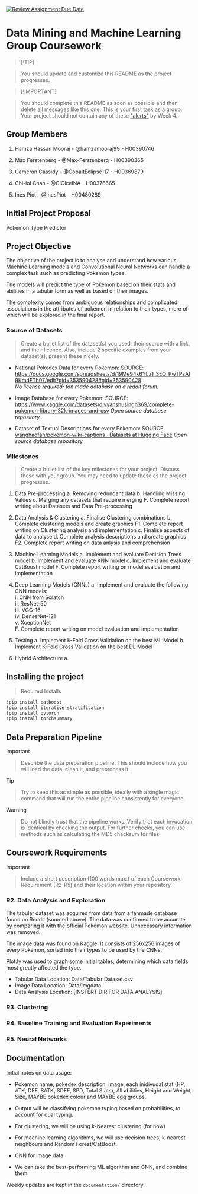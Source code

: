 ﻿[![Review Assignment Due Date](https://classroom.github.com/assets/deadline-readme-button-22041afd0340ce965d47ae6ef1cefeee28c7c493a6346c4f15d667ab976d596c.svg)](https://classroom.github.com/a/TnJIQ-Y6)

# Data Mining and Machine Learning Group Coursework

  

>  [!TIP]

> You should update and customize this README as the project progresses.

  

>  [!IMPORTANT]

> You should complete this README as soon as possible and then delete all messages like this one. This is your first task as a group. Your project should not contain any of these ["alerts"](https://docs.github.com/en/get-started/writing-on-github/getting-started-with-writing-and-formatting-on-github/basic-writing-and-formatting-syntax#alerts) by Week 4.

  
  

## Group Members

1. Hamza Hassan Mooraj - @hamzamooraj99 - H00390746

2. Max Ferstenberg - @Max-Ferstenberg - H00390365

3. Cameron Cassidy - @CobaltEclipse117 - H00369879

4. Chi-ioi Chan - @CICiceINA - H00376665

5. Ines Piot - @InesPiot - H00480289

  

## Initial Project Proposal

Pokemon Type Predictor

  

## Project Objective

The objective of the project is to analyse and understand how various Machine Learning models and Convolutional Neural Networks can handle a complex task such as predicting Pokemon types.

The models will predict the type of Pokemon based on their stats and abilities in a tabular form as well as based on their images. 

The complexity comes from ambiguous relationships and complicated associations in the attributes of pokemon in relation to their types, more of which will be explored in the final report.

  

### Source of Datasets

> Create a bullet list of the dataset(s) you used, their source with a link, and their licence. Also, include 2 specific examples from your dataset(s); present these nicely.

- National Pokedex Data for every Pokemon:
SOURCE: https://docs.google.com/spreadsheets/d/19Me94k6YLz1_3EO_PwTPsAI9KmdFTh07/edit?gid=353590428#gid=353590428.  
*No license required; fan made database on a reddit forum.*

- Image Database for every Pokemon: 
SOURCE: https://www.kaggle.com/datasets/divyanshusingh369/complete-pokemon-library-32k-images-and-csv
*Open source database repository.*

- Dataset of Textual Descriptions for every Pokemon:
SOURCE:
[wanghaofan/pokemon-wiki-captions · Datasets at Hugging Face](https://huggingface.co/datasets/wanghaofan/pokemon-wiki-captions?row=1)
*Open source database repository*

  

### Milestones

> Create a bullet list of the key milestones for your project. Discuss these with your group. You may need to update these as the project progresses.

1. Data Pre-processing
	a. Removing redundant data
	b. Handling Missing Values
	c. Merging any datasets that require merging
	F. Complete report writing about Datasets and Data Pre-processing
	

2. Data Analysis & Clustering
	a. Finalise Clustering combinations
	b. Complete clustering models and create graphics 
	F1. Complete report writing on Clustering analysis and implementation
	c. Finalise aspects of data to analyse
	d. Complete analysis descriptions and create graphics
	F2. Complete report writing on data anlysis and comprehension


3. Machine Learning Models
	a. Implement and evaluate Decision Trees model
	b. Implement and evaluate KNN model
	c. Implement and evaluate CatBoost model
	F. Complete report writing on model evaluation and implementation


4. Deep Learning Models (CNNs)
	a. Implement and evaluate the following CNN models:  
		i. CNN from Scratch  
		ii. ResNet-50  
		iii. VGG-16  
		iv. DenseNet-121  
		v. XceptionNet  
	F. Complete report writing on model evaluation and implementation


5. Testing
	a. Implement K-Fold Cross Validation on the best ML Model
	b. Implement K-Fold Cross Validation on the best DL Model


6. Hybrid Architecture
	a. 

  
  

## Installing the project

> Required Installs
```bash
!pip install catboost
!pip install iterative-stratification
!pip install pytorch
!pip install torchsummary
```

  

## Data Preparation Pipeline

  

> [!IMPORTANT]

> Describe the data preparation pipeline. This should include how you will load the data, clean it, and preprocess it.

  

> [!TIP]

> Try to keep this as simple as possible, ideally with a single magic command that will run the entire pipeline consistently for everyone.

  
  

> [!WARNING]

> Do not blindly trust that the pipeline works. Verify that each invocation is identical by checking the output. For further checks, you can use methods such as calculating the MD5 checksum for files.

  
  

## Coursework Requirements

  

> [!IMPORTANT]

> Include a short description (100 words max.) of each Coursework Requirement (R2-R5) and their location within your repository.

  

### R2. Data Analysis and Exploration

  The tabular dataset was acquired from data from a fanmade database found on Reddit (sourced above). The data was confirmed to be accurate by comparing it with the official Pokémon website.
  Unnecessary information was removed.
  
  The image data was found on Kaggle. It consists of 256x256 images of every Pokémon, sorted into their types to be used by the CNNs.
  
  Plot.ly was used to graph some initial tables, determining which data fields most greatly affected the type.
  
  - Tabular Data Location: Data/Tabular Dataset.csv
  - Image Data Location: Data/Imgdata  
  - Data Analysis Location: [INSTERT DIR FOR DATA ANALYSIS]

### R3. Clustering

  

### R4. Baseline Training and Evaluation Experiments

  

### R5. Neural Networks

  
  

## Documentation

  

Initial notes on data usage:

- Pokemon name, pokedex description, image, each inidivudal stat (HP, ATK, DEF, SATK, SDEF, SPD, Total Stats), All abilities, Height and Weight, Size, MAYBE pokedex colour and MAYBE egg groups.

- Output will be classifying pokemon typing based on probabilities, to account for dual typing.

- For clustering, we will be using k-Nearest clustering (for now)

- For machine learning algorithms, we will use decision trees, k-nearest neighbours and Random Forest/CatBoost.

- CNN for image data

  

- We can take the best-performing ML algorithm and CNN, and combine them.

  

Weekly updates are kept in the `documentation/` directory.
